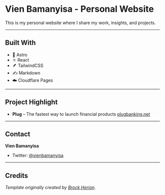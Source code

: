 # Vien Bamanyisa - Personal Website

This is my personal website where I share my work, insights, and projects.

---

## Built With

- 🚀 Astro
- ⚛️ React
- 🪶 TailwindCSS
- ✍️ Markdown
- ☁️ Cloudflare Pages

---

## Project Highlight

- **Plug** – The fastest way to launch financial products [plugbanking.net](https://plugbanking.net)

---

## Contact

**Vien Bamanyisa**

- Twitter: [@vienbamanyisa](https://twitter.com/vienbamanyisa)

---

## Credits

_Template originally created by [Brock Herion](https://github.com/BrockHerion/brockherion.dev)._
